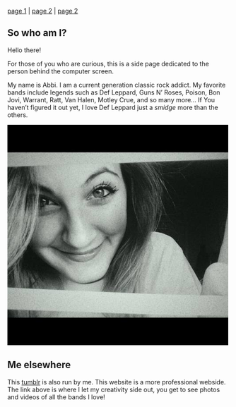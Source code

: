 [page 1](http://rocknrollinmyveins.tumblr.com) | [page 2](http://rocknrollinmyveins.tumblr.com/whoami) | [page 2](http://rocknrollinmyveins.tumblr.com/navigation)

## So who am I? 

Hello there! 

For those of you who are curious, this is a side page dedicated to the person behind the computer screen.

My name is Abbi.  I am a current generation classic rock addict.  My favorite bands include legends such as Def Leppard, Guns N’ Roses, Poison, Bon Jovi, Warrant, Ratt, Van Halen, Motley Crue, and so many more… If You haven’t figured it out yet, I love Def Leppard just a *smidge* more than the others.
 
![image of Abbi](tumblr_inline_o9xah6Cf5V1tdruz4_500.jpg)

## Me elsewhere

This [tumblr](http://rocknrollinmyveins.tumblr.com) is also run by me. This website is a more professional webside. The link above is where I let my creativity side out, you get to see photos and videos of all the bands I love!
